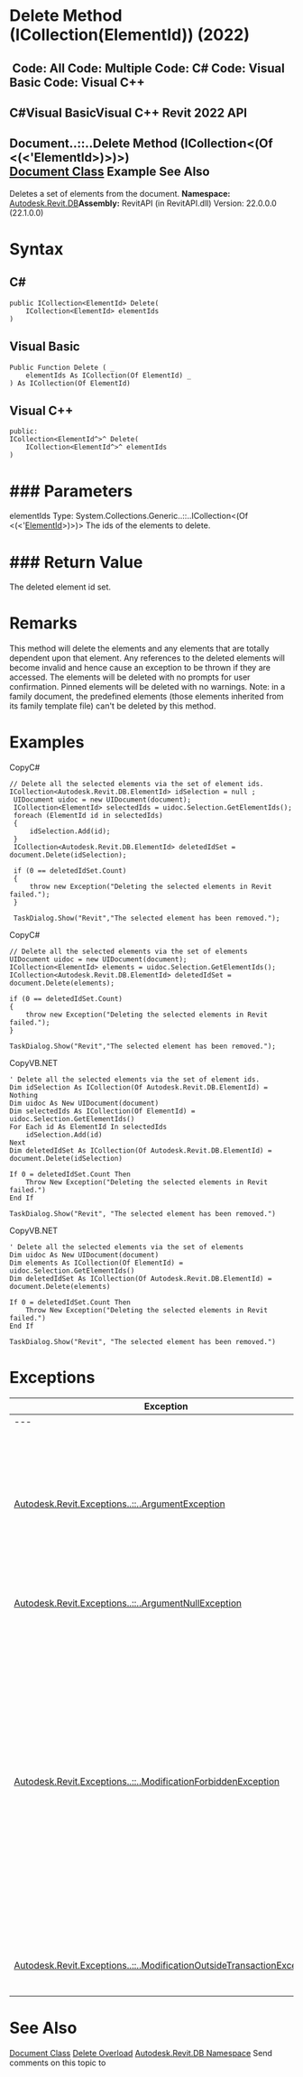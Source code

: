 # Delete Method (ICollection(ElementId)) (2022)

﻿
 Code: All Code: Multiple Code: C# Code: Visual Basic Code: Visual C++   
---  
C#Visual BasicVisual C++
Revit 2022 API  
---  
Document..::..Delete Method (ICollection<(Of <(<'ElementId>)>)>)  
[Document Class](db03274b-a107-aa32-9034-f3e0df4bb1ec.md "Document Class") Example See Also  
---  
Deletes a set of elements from the document. 
**Namespace:** [Autodesk.Revit.DB](87546ba7-461b-c646-cbb1-2cb8f5bff8b2.md "Autodesk.Revit.DB Namespace")**Assembly:** RevitAPI (in RevitAPI.dll) Version: 22.0.0.0 (22.1.0.0)
# Syntax
C#  
---  
```text
public ICollection<ElementId> Delete(
	ICollection<ElementId> elementIds
)
```
  
Visual Basic  
---  
```text
Public Function Delete ( _
	elementIds As ICollection(Of ElementId) _
) As ICollection(Of ElementId)
```
  
Visual C++  
---  
```text
public:
ICollection<ElementId^>^ Delete(
	ICollection<ElementId^>^ elementIds
)
```
  
# ### Parameters
elementIds
    Type: System.Collections.Generic..::..ICollection<(Of <(<'[ElementId](44f3f7b1-3229-3404-93c9-dc5e70337dd6.md "ElementId Class")>)>)> The ids of the elements to delete. 
# ### Return Value
The deleted element id set. 
# Remarks
This method will delete the elements and any elements that are totally dependent upon that element. Any references to the deleted elements will become invalid and hence cause an exception to be thrown if they are accessed. The elements will be deleted with no prompts for user confirmation. Pinned elements will be deleted with no warnings. 
Note: in a family document, the predefined elements (those elements inherited from its family template file) can't be deleted by this method.
# Examples
CopyC#
```text
// Delete all the selected elements via the set of element ids.
ICollection<Autodesk.Revit.DB.ElementId> idSelection = null ;
 UIDocument uidoc = new UIDocument(document);
 ICollection<ElementId> selectedIds = uidoc.Selection.GetElementIds();
 foreach (ElementId id in selectedIds)
 {
     idSelection.Add(id);
 }
 ICollection<Autodesk.Revit.DB.ElementId> deletedIdSet = document.Delete(idSelection);

 if (0 == deletedIdSet.Count)
 {
     throw new Exception("Deleting the selected elements in Revit failed.");
 }

 TaskDialog.Show("Revit","The selected element has been removed.");
```

CopyC#
```text
// Delete all the selected elements via the set of elements
UIDocument uidoc = new UIDocument(document); 
ICollection<ElementId> elements = uidoc.Selection.GetElementIds();
ICollection<Autodesk.Revit.DB.ElementId> deletedIdSet = document.Delete(elements);

if (0 == deletedIdSet.Count)
{
    throw new Exception("Deleting the selected elements in Revit failed.");
}

TaskDialog.Show("Revit","The selected element has been removed.");
```

CopyVB.NET
```text
' Delete all the selected elements via the set of element ids.
Dim idSelection As ICollection(Of Autodesk.Revit.DB.ElementId) = Nothing
Dim uidoc As New UIDocument(document)
Dim selectedIds As ICollection(Of ElementId) = uidoc.Selection.GetElementIds()
For Each id As ElementId In selectedIds
    idSelection.Add(id)
Next
Dim deletedIdSet As ICollection(Of Autodesk.Revit.DB.ElementId) = document.Delete(idSelection)

If 0 = deletedIdSet.Count Then
    Throw New Exception("Deleting the selected elements in Revit failed.")
End If

TaskDialog.Show("Revit", "The selected element has been removed.")
```

CopyVB.NET
```text
' Delete all the selected elements via the set of elements
Dim uidoc As New UIDocument(document)
Dim elements As ICollection(Of ElementId) = uidoc.Selection.GetElementIds()
Dim deletedIdSet As ICollection(Of Autodesk.Revit.DB.ElementId) = document.Delete(elements)

If 0 = deletedIdSet.Count Then
    Throw New Exception("Deleting the selected elements in Revit failed.")
End If

TaskDialog.Show("Revit", "The selected element has been removed.")
```

# Exceptions
| Exception | Condition |
| --- | --- |
| --- | --- |
| [Autodesk.Revit.Exceptions..::..ArgumentException](2e6e4206-97a8-dd4b-df5d-4269f4bb6088.md "ArgumentException Class") | One or more elements in elementIds do not exist in the document. -or- One or more of the elementIds cannot be deleted. |
| [Autodesk.Revit.Exceptions..::..ArgumentNullException](631e1424-60f4-929b-4e52-dda9dcd26316.md "ArgumentNullException Class") | A non-optional argument was null |
| [Autodesk.Revit.Exceptions..::..ModificationForbiddenException](53205486-5917-7c33-8e67-e362106ddc97.md "ModificationForbiddenException Class") | The document is in failure mode: an operation has failed, and Revit requires the user to either cancel the operation or fix the problem (usually by deleting certain elements). -or- The document is being loaded, or is in the midst of another sensitive process. |
| [Autodesk.Revit.Exceptions..::..ModificationOutsideTransactionException](8f025460-c283-ea99-aa8a-5a36e11528f4.md "ModificationOutsideTransactionException Class") | The document has no open transaction. |

# See Also
[Document Class](db03274b-a107-aa32-9034-f3e0df4bb1ec.md "Document Class")
[Delete Overload](dd023de2-cf2b-03ca-6f45-89b5e867fe92.md "Delete Method")
[Autodesk.Revit.DB Namespace](87546ba7-461b-c646-cbb1-2cb8f5bff8b2.md "Autodesk.Revit.DB Namespace")
Send comments on this topic to 